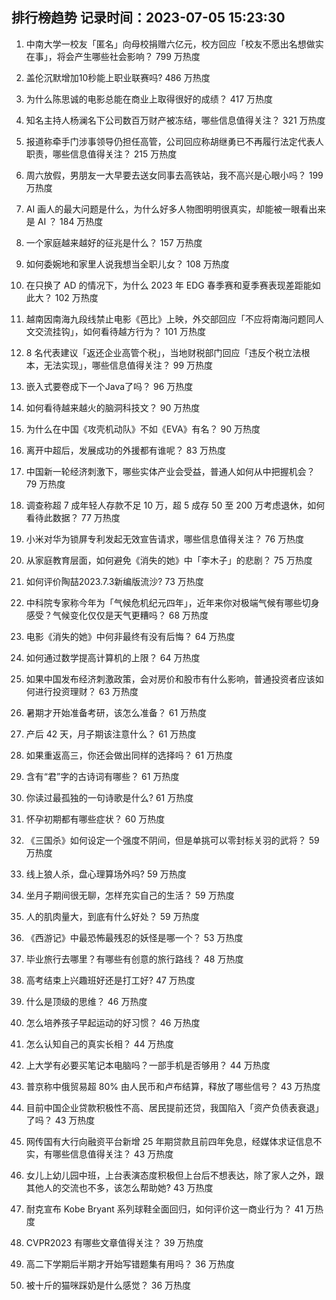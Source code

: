 
## 排行榜趋势 记录时间：2023-07-05 15:23:30
  
  1. 中南大学一校友「匿名」向母校捐赠六亿元，校方回应「校友不愿出名想做实在事」，将会产生哪些社会影响？ 799 万热度
    
  2. 盖伦沉默增加10秒能上职业联赛吗? 486 万热度
    
  3. 为什么陈思诚的电影总能在商业上取得很好的成绩？ 417 万热度
    
  4. 知名主持人杨澜名下公司数百万财产被冻结，哪些信息值得关注？ 321 万热度
    
  5. 报道称牵手门涉事领导仍担任高管，公司回应称胡继勇已不再履行法定代表人职责，哪些信息值得关注？ 215 万热度
    
  6. 周六放假，男朋友一大早要去送女同事去高铁站，我不高兴是心眼小吗？ 199 万热度
    
  7. AI 画人的最大问题是什么，为什么好多人物图明明很真实，却能被一眼看出来是 AI ？ 184 万热度
    
  8. 一个家庭越来越好的征兆是什么？ 157 万热度
    
  9. 如何委婉地和家里人说我想当全职儿女？ 108 万热度
    
  10. 在只换了 AD 的情况下，为什么 2023 年 EDG 春季赛和夏季赛表现差距能如此大？ 102 万热度
    
  11. 越南因南海九段线禁止电影《芭比》上映，外交部回应「不应将南海问题同人文交流挂钩」，如何看待越方行为？ 101 万热度
    
  12. 8 名代表建议「返还企业高管个税」，当地财税部门回应「违反个税立法根本，无法实现」，哪些信息值得关注？ 99 万热度
    
  13. 嵌入式要卷成下一个Java了吗？ 96 万热度
    
  14. 如何看待越来越火的脑洞科技文？ 90 万热度
    
  15. 为什么在中国《攻壳机动队》不如《EVA》有名？ 90 万热度
    
  16. 离开中超后，发展成功的外援都有谁呢？ 83 万热度
    
  17. 中国新一轮经济刺激下，哪些实体产业会受益，普通人如何从中把握机会？ 79 万热度
    
  18. 调查称超 7 成年轻人存款不足 10 万，超 5 成存 50 至 200 万考虑退休，如何看待此数据？ 77 万热度
    
  19. 小米对华为锁屏专利发起无效宣告请求，哪些信息值得关注？ 76 万热度
    
  20. 从家庭教育层面，如何避免《消失的她》中「李木子」的悲剧？ 75 万热度
    
  21. 如何评价陶喆2023.7.3新编版流沙? 73 万热度
    
  22. 中科院专家称今年为「气候危机纪元四年」，近年来你对极端气候有哪些切身感受？气候变化仅仅是天气更糟吗？ 68 万热度
    
  23. 电影《消失的她》中何非最终有没有后悔？ 64 万热度
    
  24. 如何通过数学提高计算机的上限？ 64 万热度
    
  25. 如果中国发布经济刺激政策，会对房价和股市有什么影响，普通投资者应该如何进行投资理财？ 63 万热度
    
  26. 暑期才开始准备考研，该怎么准备？ 61 万热度
    
  27. 产后 42 天，月子期该注意什么？ 61 万热度
    
  28. 如果重返高三，你还会做出同样的选择吗？ 61 万热度
    
  29. 含有“君”字的古诗词有哪些？ 61 万热度
    
  30. 你读过最孤独的一句诗歌是什么? 61 万热度
    
  31. 怀孕初期都有哪些症状？ 60 万热度
    
  32. 《三国杀》如何设定一个强度不阴间，但是单挑可以零封标关羽的武将？ 59 万热度
    
  33. 线上狼人杀，盘心理算场外吗? 59 万热度
    
  34. 坐月子期间很无聊，怎样充实自己的生活？ 59 万热度
    
  35. 人的肌肉量大，到底有什么好处？ 59 万热度
    
  36. 《西游记》中最恐怖最残忍的妖怪是哪一个？ 53 万热度
    
  37. 毕业旅行去哪里？有哪些有创意的旅行路线？ 48 万热度
    
  38. 高考结束上兴趣班好还是打工好? 47 万热度
    
  39. 什么是顶级的思维？ 46 万热度
    
  40. 怎么培养孩子早起运动的好习惯？ 46 万热度
    
  41. 怎么认知自己的真实长相？ 44 万热度
    
  42. 上大学有必要买笔记本电脑吗？一部手机是否够用？ 44 万热度
    
  43. 普京称中俄贸易超 80% 由人民币和卢布结算，释放了哪些信号？ 43 万热度
    
  44. 目前中国企业贷款积极性不高、居民提前还贷，我国陷入「资产负债表衰退」了吗？ 43 万热度
    
  45. 网传国有大行向融资平台新增 25 年期贷款且前四年免息，经媒体求证信息不实，有哪些信息值得关注？ 43 万热度
    
  46. 女儿上幼儿园中班，上台表演态度积极但上台后不想表达，除了家人之外，跟其他人的交流也不多，该怎么帮助她? 43 万热度
    
  47. 耐克宣布 Kobe Bryant 系列球鞋全面回归，如何评价这一商业行为？ 41 万热度
    
  48. CVPR2023 有哪些文章值得关注？ 39 万热度
    
  49. 高二下学期后半期才开始写错题集有用吗？ 36 万热度
    
  50. 被十斤的猫咪踩奶是什么感觉？ 36 万热度
    